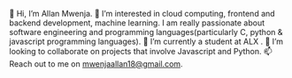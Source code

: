 👋 Hi, I’m Allan Mwenja.
👀 I’m interested in cloud computing, frontend and backend development, machine learning. I am really passionate about software engineering and programming languages(particularly C, python & javascript programming languages).
🌱 I’m currently a student at ALX .
💞️ I’m looking to collaborate on projects that involve Javascript and Python.
📫 Reach out to me on mwenjaallan18@gmail.com.

<!---
mahianyuallan/mahianyuallan is a ✨ special ✨ repository because its `README.md` (this file) appears on your GitHub profile.
You can click the Preview link to take a look at your changes.
--->

